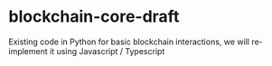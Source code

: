 # blockchain-core-draft
Existing code in Python for basic blockchain interactions, we will re-implement it using Javascript / Typescript 
